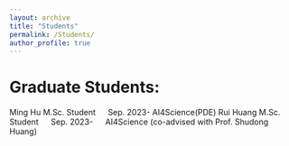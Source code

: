 ```yaml
---
layout: archive
title: "Students"
permalink: /Students/
author_profile: true
---
```

Graduate Students:
=======
Ming Hu    M.Sc. Student   Sep. 2023-   AI4Science(PDE)
Rui Huang  M.Sc. Student   Sep. 2023-   AI4Science (co-advised with Prof. Shudong Huang) 
